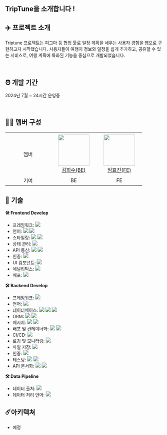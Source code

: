 ## TripTune을 소개합니다 ! 

## ✈️ 프로젝트 소개
Triptune 프로젝트는 피그마 등 협업 툴로 일정 계획을 세우는 사용자 경험을 웹으로 구현하고자 시작했습니다. 사용자들이 여행지 정보와 일정을 쉽게 추가하고, 공유할 수 있는 서비스로, 여행 계획에 특화된 기능을 중심으로 개발되었습니다.

<br>

## ⏰ 개발 기간
2024년 7월 ~ 24시간 운영중

<br>

## 👩‍💻 멤버 구성
<table>
<tr height="140px">
    <td align="center" width="130px">
        멤버
    </td>
    <td align="center" width="130px">
        <a href="https://github.com/ulsandonghun"><img height="100px" width="100px" src="https://avatars.githubusercontent.com/soyamilk0705"/></a>
        <br />
        <a href="https://github.com/soyamilk0705">김희수(BE)</a>
    </td>
    <td align="center" width="130px">
        <a href="https://github.com/hyo814"><img height="100px" width="100px" src="https://avatars.githubusercontent.com/hyo814"/></a>
        <br />
        <a href="https://github.com/hyo814">임효진(FE)</a>
    </td>
</tr>
<tr>
    <td align="center" width="130px">
        기여
    </td>
    <td align="center" width="130px">
        BE
    </td>
    <td align="center" width="130px">
        FE
    </td>
</tr>
</table>


## 📌 기술
**🛠 Frontend Develop** <br>
- 프레임워크: <img src="https://img.shields.io/badge/Next.js-000000?style=flat-square&logo=next.js&logoColor=white"/>
- 언어: <img src="https://img.shields.io/badge/TypeScript-3178C6?style=flat-square&logo=typescript&logoColor=white"/> <img src="https://img.shields.io/badge/JavaScript-F7DF1E?style=flat-square&logo=javascript&logoColor=black"/>
- 스타일링: <img src="https://img.shields.io/badge/Styled--Components-DB7093?style=flat-square&logo=styled-components&logoColor=white"/> <img src="https://img.shields.io/badge/CSS%20Modules-000000?style=flat-square&logo=css3&logoColor=white"/>
- 상태 관리: <img src="https://img.shields.io/badge/Zustand-000000?style=flat-square&logo=react&logoColor=white"/>
- API 통신: <img src="https://img.shields.io/badge/Fetch%20API-000000?style=flat-square&logo=javascript&logoColor=white"/> <img src="https://img.shields.io/badge/React%20Query-FF4154?style=flat-square&logo=reactquery&logoColor=white"/>
- 인증: <img src="https://img.shields.io/badge/JWT-000000?style=flat-square&logo=jsonwebtokens&logoColor=white"/>
- UI 컴포넌트: <img src="https://img.shields.io/badge/Material%20UI-007FFF?style=flat-square&logo=mui&logoColor=white"/>
- 애널리틱스: <img src="https://img.shields.io/badge/Google%20Analytics-F9AB00?style=flat-square&logo=googleanalytics&logoColor=white"/>
- 배포: <img src="https://img.shields.io/badge/Netlify-00C7B7?style=flat-square&logo=netlify&logoColor=white"/>

**🛠 Backend Develop** <br>
- 프레임워크: <img src="https://img.shields.io/badge/Spring%20Boot-6DB33F?style=flat-square&logo=springboot&logoColor=white"/>
- 언어: <img src="https://img.shields.io/badge/Java-007396?style=flat-square&logo=java&logoColor=white"/>
- 데이터베이스: <img src="https://img.shields.io/badge/MySQL-4479A1?style=flat-square&logo=mysql&logoColor=white"/> <img src="https://img.shields.io/badge/MongoDB-47A248?style=flat-square&logo=mongodb&logoColor=white"/> <img src="https://img.shields.io/badge/Redis-DC382D?style=flat-square&logo=redis&logoColor=white"/>
- ORM: <img src="https://img.shields.io/badge/JPA-59666C?style=flat-square&logo=hibernate&logoColor=white"/> <img src="https://img.shields.io/badge/QueryDSL-000000?style=flat-square&logo=java&logoColor=white"/>
- 메시지: <img src="https://img.shields.io/badge/WebSocket-000000?style=flat-square&logo=websockets&logoColor=white"/> <img src="https://img.shields.io/badge/STOMP-000000?style=flat-square&logo=protocols.io&logoColor=white"/>
- 배포 및 컨테이너화: <img src="https://img.shields.io/badge/Docker-2496ED?style=flat-square&logo=docker&logoColor=white"/> <img src="https://img.shields.io/badge/Docker%20Compose-2496ED?style=flat-square&logo=docker&logoColor=white"/>
- CI/CD: <img src="https://img.shields.io/badge/GitHub%20Actions-2088FF?style=flat-square&logo=githubactions&logoColor=white"/>
- 로깅 및 모니터링: <img src="https://img.shields.io/badge/Pinpoint-000000?style=flat-square&logo=apache&logoColor=white"/>
- 파일 저장: <img src="https://img.shields.io/badge/AWS%20S3-569A31?style=flat-square&logo=amazonaws&logoColor=white"/>
- 인증: <img src="https://img.shields.io/badge/JWT-000000?style=flat-square&logo=jsonwebtokens&logoColor=white"/>
- 테스팅: <img src="https://img.shields.io/badge/Junit5-25A162?style=flat-square&logo=testinglibrary&logoColor=white"/> <img src="https://img.shields.io/badge/Mockito-000000?style=flat-square&logo=java&logoColor=white"/>
- API 문서화: <img src="https://img.shields.io/badge/Swagger-85EA2D?style=flat-square&logo=swagger&logoColor=black"/> <img src="https://img.shields.io/badge/Postman-FF6C37?style=flat-square&logo=postman&logoColor=white"/>

**🛠 Data Pipeline** <br>
- 데이터 출처: <img src="https://img.shields.io/badge/Tour%20API-000000?style=flat-square&logo=openaccess&logoColor=white"/>
- 데이터 처리 언어: <img src="https://img.shields.io/badge/Python-3776AB?style=flat-square&logo=python&logoColor=white"/>

[//]: # (TODO : 혹시라도 이미지 태그 안맞은 거 있으면 고치기 )
[//]: # (## 📌 기술)
[//]: # (**🛠 Frontend Develop** <br>)
[//]: # (- 프레임워크: Next.js)
[//]: # (- 언어: TypeScript, JavaScript)
[//]: # (- 스타일링: Styled Components, css modules)
[//]: # (- 상태 관리: zustand)
[//]: # (- API 통신: Fetch, React Query)
[//]: # (- 인증: JWT)
[//]: # (- UI 컴포넌트: Material UI)
[//]: # (- 애널리틱스: Google Analytics)
[//]: # (- 배포: Netlify)
[//]: # ()
[//]: # ( **🛠 Backend Develop** <br>)
[//]: # (- 프레임워크: Spring Boot 3.1.11)
[//]: # (- 언어: Java 17)
[//]: # (- 데이터베이스: MySQL, MongoDB, Redis )
[//]: # (- ORM: JPA, QueryDSL)
[//]: # (- 메시지: WebSocket, STOMP)
[//]: # (- 배포 및 컨테이너화: Docker, Docker Compose)
[//]: # (- CI/CD: GitHub Actions)
[//]: # (- 로깅 및 모니터링: Pinpoint)
[//]: # (- 파일 저장: AWS S3)
[//]: # (- 인증: JWT)
[//]: # (- 테스팅: Junit5, Mockito)
[//]: # (- API 문서화: Swagger, Postman)
[//]: # ()
[//]: # (**🛠 Data Pipeline** <br>)
[//]: # (- 데이터 출처: 공공데이터 포털 중 Tour API )
[//]: # (- 데이터 처리 언어: Python 3.8.3)


## ☄️아키텍쳐
- 예정

